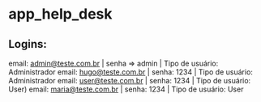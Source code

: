 # app_help_desk

## Logins:

email: admin@teste.com.br | senha => admin | Tipo de usuário: Administrador
email: hugo@teste.com.br | senha: 1234 | Tipo de usuário: Administrador
email: user@teste.com.br | senha: 1234 | Tipo de usuário: User)
email: maria@teste.com.br | senha: 1234 | Tipo de usuário: User
